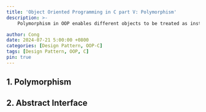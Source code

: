 ```yaml
---
title: 'Object Oriented Programming in C part V: Polymorphism'
description: >-
    Polymorphism in OOP enables different objects to be treated as instances of a shared base type. This allows objects to be manipulated in a uniform manner without regard to their specific object type.

author: Cong
date: 2024-07-21 5:00:00 +0800
categories: [Design Pattern, OOP-C]
tags: [Design Pattern, OOP, C]
pin: true
---
```


## 1. Polymorphism

## 2. Abstract Interface
